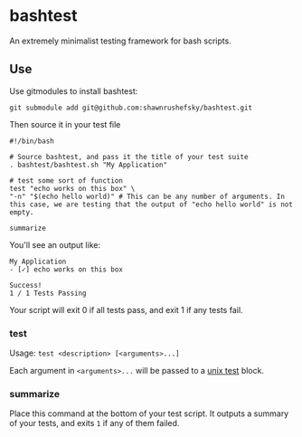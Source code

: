 # bashtest

An extremely minimalist testing framework for bash scripts.

## Use

Use gitmodules to install bashtest:

```shell
git submodule add git@github.com:shawnrushefsky/bashtest.git
```

Then source it in your test file

```shell
#!/bin/bash

# Source bashtest, and pass it the title of your test suite
. bashtest/bashtest.sh "My Application"

# test some sort of function
test "echo works on this box" \
"-n" "$(echo hello world)" # This can be any number of arguments. In this case, we are testing that the output of "echo hello world" is not empty.

summarize
```

You'll see an output like:

```
My Application
- [✓] echo works on this box

Success!
1 / 1 Tests Passing
```

Your script will exit 0 if all tests pass, and exit 1 if any tests fail.

### test

Usage: `test <description> [<arguments>...]`

Each argument in `<arguments>...` will be passed to a [unix test](https://en.wikipedia.org/wiki/Test_(Unix)) block.

### summarize

Place this command at the bottom of your test script. It outputs a summary of your tests, and exits `1` if any of them failed.
